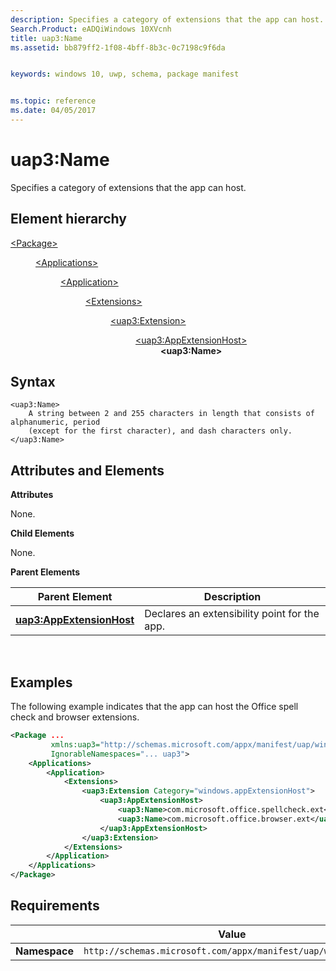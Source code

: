 ```yaml
---
description: Specifies a category of extensions that the app can host.
Search.Product: eADQiWindows 10XVcnh
title: uap3:Name
ms.assetid: bb879ff2-1f08-4bff-8b3c-0c7198c9f6da


keywords: windows 10, uwp, schema, package manifest


ms.topic: reference
ms.date: 04/05/2017
---
```


# uap3:Name


Specifies a category of extensions that the app can host.

## Element hierarchy
<dl>
<dt><a href="element-package.md">&lt;Package&gt;</a></dt>
<dd>
<dl>
<dt><a href="element-applications.md">&lt;Applications&gt;</a></dt>
<dd>
<dl>
<dt><a href="element-application.md">&lt;Application&gt;</a></dt>
<dd>
<dl>
<dt><a href="element-1-extensions.md">&lt;Extensions&gt;</a></dt>
<dd>
<dl>
<dt><a href="element-uap3-extension-manual.md">&lt;uap3:Extension&gt;</a></dt>
<dd>
<dl>
<dt><a href="element-uap3-appextensionhost-manual.md">&lt;uap3:AppExtensionHost&gt;</a></dt>
<dd><b>&lt;uap3:Name&gt;</b></dd>
</dl>
</dd>
</dl>
</dd>
</dl>
</dd>
</dl>
</dd>
</dl>
</dd>
</dl>

## Syntax


```
<uap3:Name>
    A string between 2 and 255 characters in length that consists of alphanumeric, period 
    (except for the first character), and dash characters only.
</uap3:Name>
```

## Attributes and Elements


**Attributes**

None.

**Child Elements**

None.

**Parent Elements**

| Parent Element                                                        | Description                                   |
|-----------------------------------------------------------------------|-----------------------------------------------|
| [**uap3:AppExtensionHost**](element-uap3-appextensionhost-manual.md) | Declares an extensibility point for the app. |

 

## Examples


The following example indicates that the app can host the Office spell check and browser extensions.

```XML
<Package ...
         xmlns:uap3="http://schemas.microsoft.com/appx/manifest/uap/windows10/3"  
         IgnorableNamespaces="... uap3">
    <Applications>
        <Application>
            <Extensions>
                <uap3:Extension Category="windows.appExtensionHost">  
                    <uap3:AppExtensionHost>  
                        <uap3:Name>com.microsoft.office.spellcheck.ext</uap3:Name> 
                        <uap3:Name>com.microsoft.office.browser.ext</uap3:Name>  
                    </uap3:AppExtensionHost>  
                </uap3:Extension>
            </Extensions>
        </Application>
    </Applications>
</Package>
```

## Requirements


|               |     Value                                                        |
|---------------|-------------------------------------------------------------|
| **Namespace** | `http://schemas.microsoft.com/appx/manifest/uap/windows10/3` |

 

 

 



